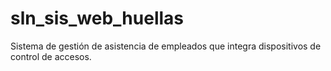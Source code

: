 # sln_sis_web_huellas
Sistema de gestión de asistencia de empleados que integra dispositivos de control de accesos.
